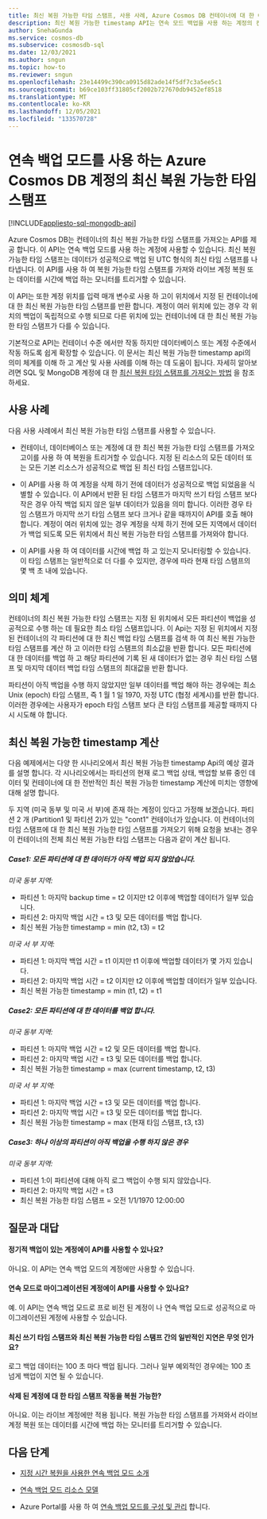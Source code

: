 ```yaml
---
title: 최신 복원 가능한 타임 스탬프, 사용 사례, Azure Cosmos DB 컨테이너에 대 한 예제
description: 최신 복원 가능한 timestamp API는 연속 모드 백업을 사용 하는 계정의 컨테이너에 대 한 최신 복원 가능한 타임 스탬프를 제공 합니다. 이 API를 사용 하 여 라이브 계정 복원을 트리거하거나 백업 중인 데이터를 모니터링 하는 복원 가능한 타임 스탬프를 가져올 수 있습니다.
author: SnehaGunda
ms.service: cosmos-db
ms.subservice: cosmosdb-sql
ms.date: 12/03/2021
ms.author: sngun
ms.topic: how-to
ms.reviewer: sngun
ms.openlocfilehash: 23e14499c390ca0915d82ade14f5df7c3a5ee5c1
ms.sourcegitcommit: b69ce103ff31805cf2002b727670db9452ef8518
ms.translationtype: MT
ms.contentlocale: ko-KR
ms.lasthandoff: 12/05/2021
ms.locfileid: "133570728"
---
```

# <a name="latest-restorable-timestamp-for-azure-cosmos-db-accounts-with-continuous-backup-mode"></a>연속 백업 모드를 사용 하는 Azure Cosmos DB 계정의 최신 복원 가능한 타임 스탬프
[!INCLUDE[appliesto-sql-mongodb-api](includes/appliesto-sql-mongodb-api.md)]

Azure Cosmos DB는 컨테이너의 최신 복원 가능한 타임 스탬프를 가져오는 API를 제공 합니다. 이 API는 연속 백업 모드를 사용 하는 계정에 사용할 수 있습니다. 최신 복원 가능한 타임 스탬프는 데이터가 성공적으로 백업 된 UTC 형식의 최신 타임 스탬프를 나타냅니다. 이 API를 사용 하 여 복원 가능한 타임 스탬프를 가져와 라이브 계정 복원 또는 데이터를 시간에 백업 하는 모니터를 트리거할 수 있습니다.

이 API는 또한 계정 위치를 입력 매개 변수로 사용 하 고이 위치에서 지정 된 컨테이너에 대 한 최신 복원 가능한 타임 스탬프를 반환 합니다. 계정이 여러 위치에 있는 경우 각 위치의 백업이 독립적으로 수행 되므로 다른 위치에 있는 컨테이너에 대 한 최신 복원 가능한 타임 스탬프가 다를 수 있습니다.

기본적으로 API는 컨테이너 수준 에서만 작동 하지만 데이터베이스 또는 계정 수준에서 작동 하도록 쉽게 확장할 수 있습니다. 이 문서는 최신 복원 가능한 timestamp api의 의미 체계를 이해 하 고 계산 및 사용 사례를 이해 하는 데 도움이 됩니다. 자세히 알아보려면 SQL 및 MongoDB 계정에 대 한 [최신 복원 타임 스탬프를 가져오는 방법](get-latest-restore-timestamp.md) 을 참조 하세요.

## <a name="use-cases"></a>사용 사례

다음 사용 사례에서 최신 복원 가능한 타임 스탬프를 사용할 수 있습니다.

* 컨테이너, 데이터베이스 또는 계정에 대 한 최신 복원 가능한 타임 스탬프를 가져오고이를 사용 하 여 복원을 트리거할 수 있습니다. 지정 된 리소스의 모든 데이터 또는 모든 기본 리소스가 성공적으로 백업 된 최신 타임 스탬프입니다.

* 이 API를 사용 하 여 계정을 삭제 하기 전에 데이터가 성공적으로 백업 되었음을 식별할 수 있습니다. 이 API에서 반환 된 타임 스탬프가 마지막 쓰기 타임 스탬프 보다 작은 경우 아직 백업 되지 않은 일부 데이터가 있음을 의미 합니다. 이러한 경우 타임 스탬프가 마지막 쓰기 타임 스탬프 보다 크거나 같을 때까지이 API를 호출 해야 합니다. 계정이 여러 위치에 있는 경우 계정을 삭제 하기 전에 모든 지역에서 데이터가 백업 되도록 모든 위치에서 최신 복원 가능한 타임 스탬프를 가져와야 합니다.

* 이 API를 사용 하 여 데이터를 시간에 백업 하 고 있는지 모니터링할 수 있습니다. 이 타임 스탬프는 일반적으로 더 다를 수 있지만, 경우에 따라 현재 타임 스탬프의 몇 백 초 내에 있습니다.

## <a name="semantics"></a>의미 체계

컨테이너의 최신 복원 가능한 타임 스탬프는 지정 된 위치에서 모든 파티션이 백업을 성공적으로 수행 하는 데 필요한 최소 타임 스탬프입니다. 이 Api는 지정 된 위치에서 지정 된 컨테이너의 각 파티션에 대 한 최신 백업 타임 스탬프를 검색 하 여 최신 복원 가능한 타임 스탬프를 계산 하 고 이러한 타임 스탬프의 최소값을 반환 합니다. 모든 파티션에 대 한 데이터를 백업 하 고 해당 파티션에 기록 된 새 데이터가 없는 경우 최신 타임 스탬프 및 마지막 데이터 백업 타임 스탬프의 최대값을 반환 합니다.

파티션이 아직 백업을 수행 하지 않았지만 일부 데이터를 백업 해야 하는 경우에는 최소 Unix (epoch) 타임 스탬프, 즉 1 월 1 일 1970, 자정 UTC (협정 세계시)를 반환 합니다. 이러한 경우에는 사용자가 epoch 타임 스탬프 보다 큰 타임 스탬프를 제공할 때까지 다시 시도해 야 합니다.

## <a name="latest-restorable-timestamp-calculation"></a>최신 복원 가능한 timestamp 계산

다음 예제에서는 다양 한 시나리오에서 최신 복원 가능한 timestamp Api의 예상 결과를 설명 합니다. 각 시나리오에서는 파티션의 현재 로그 백업 상태, 백업할 보류 중인 데이터 및 컨테이너에 대 한 전반적인 최신 복원 가능한 timestamp 계산에 미치는 영향에 대해 설명 합니다.

두 지역 (미국 동부 및 미국 서 부)에 존재 하는 계정이 있다고 가정해 보겠습니다. 파티션 2 개 (Partition1 및 파티션 2)가 있는 "cont1" 컨테이너가 있습니다. 이 컨테이너의 타임 스탬프에 대 한 최신 복원 가능한 타임 스탬프를 가져오기 위해 요청을 보내는 경우이 컨테이너의 전체 최신 복원 가능한 타임 스탬프는 다음과 같이 계산 됩니다.

##### <a name="case1-data-for-all-the-partitions-has-not-been-backed-up-yet"></a>Case1: 모든 파티션에 대 한 데이터가 아직 백업 되지 않았습니다.

*미국 동부 지역:*

* 파티션 1: 마지막 backup time = t2 이지만 t2 이후에 백업할 데이터가 일부 있습니다.
* 파티션 2: 마지막 백업 시간 = t3 및 모든 데이터를 백업 합니다.
* 최신 복원 가능한 timestamp = min (t2, t3) = t2

*미국 서 부 지역:*

* 파티션 1: 마지막 백업 시간 = t1 이지만 t1 이후에 백업할 데이터가 몇 가지 있습니다.
* 파티션 2: 마지막 백업 시간 = t2 이지만 t2 이후에 백업할 데이터가 일부 있습니다.
* 최신 복원 가능한 timestamp = min (t1, t2) = t1

##### <a name="case2-data-for-all-the-partitions-is-backed-up"></a>Case2: 모든 파티션에 대 한 데이터를 백업 합니다.

*미국 동부 지역:*

* 파티션 1: 마지막 백업 시간 = t2 및 모든 데이터를 백업 합니다.
* 파티션 2: 마지막 백업 시간 = t3 및 모든 데이터를 백업 합니다.
* 최신 복원 가능한 timestamp = max (current timestamp, t2, t3)

*미국 서 부 지역:*

* 파티션 1: 마지막 백업 시간 = t3 및 모든 데이터를 백업 합니다.
* 파티션 2: 마지막 백업 시간 = t3 및 모든 데이터를 백업 합니다.
* 최신 복원 가능한 timestamp = max (현재 타임 스탬프, t3, t3)

##### <a name="case3-when-one-or-more-partitions-has-not-taken-any-backup-yet"></a>Case3: 하나 이상의 파티션이 아직 백업을 수행 하지 않은 경우

*미국 동부 지역:*

* 파티션 1:이 파티션에 대해 아직 로그 백업이 수행 되지 않았습니다.
* 파티션 2: 마지막 백업 시간 = t3
* 최신 복원 가능한 타임 스탬프 = 오전 1/1/1970 12:00:00

## <a name="frequently-asked-questions"></a>질문과 대답

#### <a name="can-i-use-this-api-for-accounts-with-periodic-backup"></a>정기적 백업이 있는 계정에이 API를 사용할 수 있나요?
아니요. 이 API는 연속 백업 모드의 계정에만 사용할 수 있습니다.

#### <a name="can-i-use-this-api-for-accounts-migrated-to-continuous-mode"></a>연속 모드로 마이그레이션된 계정에이 API를 사용할 수 있나요?
예. 이 API는 연속 백업 모드로 프로 비전 된 계정이 나 연속 백업 모드로 성공적으로 마이그레이션된 계정에 사용할 수 있습니다.

#### <a name="what-is-the-typical-delay-between-the-latest-write-timestamp-and-the-latest-restorable-timestamp"></a>최신 쓰기 타임 스탬프와 최신 복원 가능한 타임 스탬프 간의 일반적인 지연은 무엇 인가요?
로그 백업 데이터는 100 초 마다 백업 됩니다. 그러나 일부 예외적인 경우에는 100 초 넘게 백업이 지연 될 수 있습니다.

#### <a name="will-restorable-timestamp-work-for-deleted-accounts"></a>삭제 된 계정에 대 한 타임 스탬프 작동을 복원 가능한?
아니요. 이는 라이브 계정에만 적용 됩니다. 복원 가능한 타임 스탬프를 가져와서 라이브 계정 복원 또는 데이터를 시간에 백업 하는 모니터를 트리거할 수 있습니다.

## <a name="next-steps"></a>다음 단계

* [지정 시간 복원을 사용한 연속 백업 모드 소개](continuous-backup-restore-introduction.md)

* [연속 백업 모드 리소스 모델](continuous-backup-restore-resource-model.md)

* Azure Portal를 사용 하 여 [연속 백업 모드를 구성 및 관리](continuous-backup-restore-portal.md) 합니다.
